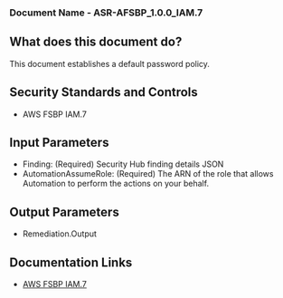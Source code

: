 ### Document Name - ASR-AFSBP_1.0.0_IAM.7

## What does this document do?
This document establishes a default password policy.

## Security Standards and Controls
* AWS FSBP IAM.7

## Input Parameters
* Finding: (Required) Security Hub finding details JSON
* AutomationAssumeRole: (Required) The ARN of the role that allows Automation to perform the actions on your behalf.
## Output Parameters
* Remediation.Output

## Documentation Links
* [AWS FSBP IAM.7](https://docs.aws.amazon.com/securityhub/latest/userguide/securityhub-standards-fsbp-controls.html#fsbp-iam-7)
